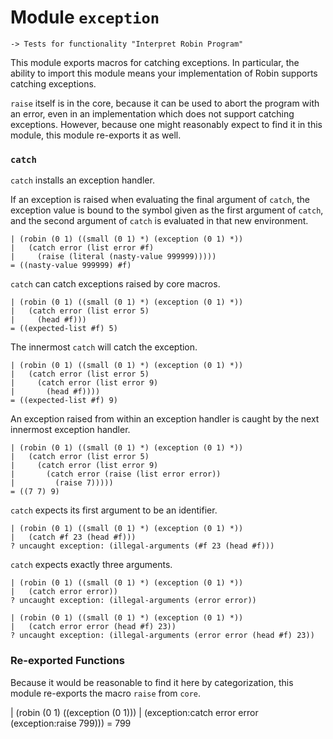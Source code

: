 Module `exception`
==================

    -> Tests for functionality "Interpret Robin Program"

This module exports macros for catching exceptions.  In particular, the
ability to import this module means your implementation of Robin
supports catching exceptions.

`raise` itself is in the core, because it can be used to abort the program
with an error, even in an implementation which does not support catching
exceptions.  However, because one might reasonably expect to find it in
this module, this module re-exports it as well.

### `catch` ###

`catch` installs an exception handler.

If an exception is raised when evaluating the final argument of
`catch`, the exception value is bound to the symbol given as the
first argument of `catch`, and the second argument of `catch` is
evaluated in that new environment.

    | (robin (0 1) ((small (0 1) *) (exception (0 1) *))
    |   (catch error (list error #f)
    |     (raise (literal (nasty-value 999999)))))
    = ((nasty-value 999999) #f)

`catch` can catch exceptions raised by core macros.

    | (robin (0 1) ((small (0 1) *) (exception (0 1) *))
    |   (catch error (list error 5)
    |     (head #f)))
    = ((expected-list #f) 5)

The innermost `catch` will catch the exception.

    | (robin (0 1) ((small (0 1) *) (exception (0 1) *))
    |   (catch error (list error 5)
    |     (catch error (list error 9)
    |       (head #f))))
    = ((expected-list #f) 9)

An exception raised from within an exception handler is
caught by the next innermost exception handler.

    | (robin (0 1) ((small (0 1) *) (exception (0 1) *))
    |   (catch error (list error 5)
    |     (catch error (list error 9)
    |       (catch error (raise (list error error))
    |         (raise 7)))))
    = ((7 7) 9)

`catch` expects its first argument to be an identifier.

    | (robin (0 1) ((small (0 1) *) (exception (0 1) *))
    |   (catch #f 23 (head #f)))
    ? uncaught exception: (illegal-arguments (#f 23 (head #f)))

`catch` expects exactly three arguments.

    | (robin (0 1) ((small (0 1) *) (exception (0 1) *))
    |   (catch error error))
    ? uncaught exception: (illegal-arguments (error error))

    | (robin (0 1) ((small (0 1) *) (exception (0 1) *))
    |   (catch error error (head #f) 23))
    ? uncaught exception: (illegal-arguments (error error (head #f) 23))

### Re-exported Functions ###

Because it would be reasonable to find it here by categorization, this
module re-exports the macro `raise` from `core`.

| (robin (0 1) ((exception (0 1)))
|   (exception:catch error error (exception:raise 799)))
= 799
